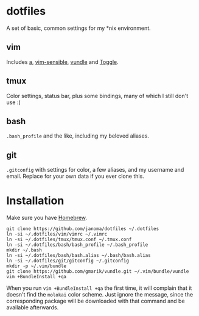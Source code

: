 dotfiles
========
A set of basic, common settings for my \*nix environment.

vim
---
Includes [a](https://github.com/vim-scripts/a.vim), [vim-sensible](https://github.com/tpope/vim-sensible), [vundle](https://github.com/gmarik/Vundle.vim) and [Toggle](https://github.com/vim-scripts/Toggle).

tmux
---
Color settings, status bar, plus some bindings, many of which I still don't use :(

bash
----
`.bash_profile` and the like, including my beloved aliases.

git
---
`.gitconfig` with settings for color, a few aliases, and my username and email.
Replace for your own data if you ever clone this.

Installation
=======
Make sure you have [Homebrew](http://brew.sh/).

    git clone https://github.com/janoma/dotfiles ~/.dotfiles
    ln -si ~/.dotfiles/vim/vimrc ~/.vimrc
    ln -si ~/.dotfiles/tmux/tmux.conf ~/.tmux.conf
    ln -si ~/.dotfiles/bash/bash_profile ~/.bash_profile
    mkdir ~/.bash
    ln -si ~/.dotfiles/bash/bash.alias ~/.bash/bash.alias
    ln -si ~/.dotfiles/git/gitconfig ~/.gitconfig
    mkdir -p ~/.vim/bundle
    git clone https://github.com/gmarik/vundle.git ~/.vim/bundle/vundle
    vim +BundleInstall +qa

When you run `vim +BundleInstall +qa` the first time, it will complain that it
doesn't find the `molokai` color scheme. Just ignore the message, since the
corresponding package will be downloaded with that command and be available
afterwards.
